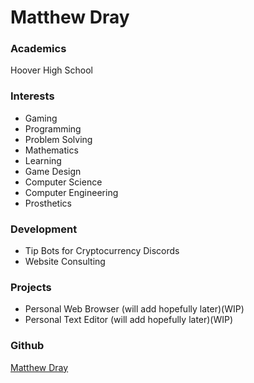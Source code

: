 # Matthew Dray

### Academics

Hoover High School

### Interests

- Gaming
- Programming
- Problem Solving
- Mathematics
- Learning
- Game Design
- Computer Science
- Computer Engineering
- Prosthetics

### Development

- Tip Bots for Cryptocurrency Discords
- Website Consulting

### Projects

- Personal Web Browser (will add hopefully later)(WIP)
- Personal Text Editor (will add hopefully later)(WIP)

### Github

[Matthew Dray](https://github.com/17robots)